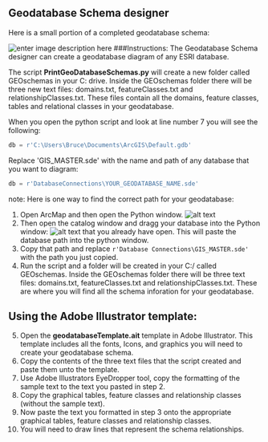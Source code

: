 ## Geodatabase Schema designer
Here is a small portion of a completed geodatabase schema:

![enter image description here](http://itsallearth.com/images/gdbDBdiagrams.JPG)
###Instructions:
The Geodatabase Schema designer can create a geodatabase diagram of any ESRI database.  

The script **PrintGeoDatabaseSchemas.py** will create a new folder called GEOschemas in your C: drive.  Inside the GEOschemas folder there will be three new text files: domains.txt, featureClasses.txt and relationshipClasses.txt. These files contain all the domains, feature classes, tables and relational classes in your geodatabase. 

When you open the python script and look at line number 7 you will see the following:  
```python
db = r'C:\Users\Bruce\Documents\ArcGIS\Default.gdb'
```
Replace  'GIS_MASTER.sde' with the name and path of any database that you want to diagram:
```python
db = r'DatabaseConnections\YOUR_GEODATABASE_NAME.sde'
```
note: Here is one way to find the correct path for your geodatabase: 
1. Open ArcMap and then open the Python window. ![alt text](http://itsallearth.com/images/littleBoxArrow-.png "python arrow Icon")
2. Then open the catalog window and dragg your database into the Python window: ![alt text](http://itsallearth.com/images/littelBoxArrowPython.png "python window Icon") that you already have open. This will paste the database path into the python window.  
3. Copy that path and replace ```r'Database Connections\GIS_MASTER.sde'``` with the path you just copied.
4. Run the script and a folder will be created in your C:/ called GEOschemas. Inside the GEOschemas folder there will be three text files: domains.txt, featureClasses.txt and relationshipClasses.txt. These are where you will find all the schema inforation for your geodatabase.

## Using the Adobe Illustrator template:
5. Open the **geodatabaseTemplate.ait** template in Adobe Illustrator. This template includes all the fonts, Icons, and graphics you will need to create your geodatabase schema.
6. Copy the contents of the three text files that the script created and paste them unto the template.
7. Use Adobe Illustrators EyeDropper tool, copy the formatting of the sample text to the text you pasted in step 2.
8. Copy the graphical tables, feature classes and relationship classes (without the sample text).
9. Now paste the text you formatted in step 3 onto the appropriate graphical tables, feature classes and relationship classes.
10. You will need to draw lines that represent the schema relationships.
